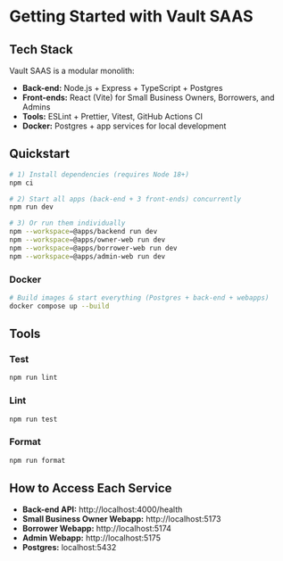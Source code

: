# Getting Started with Vault SAAS

## Tech Stack

Vault SAAS is a modular monolith:

- **Back-end:** Node.js + Express + TypeScript + Postgres
- **Front-ends:** React (Vite) for Small Business Owners, Borrowers, and Admins
- **Tools:** ESLint + Prettier, Vitest, GitHub Actions CI
- **Docker:** Postgres + app services for local development

## Quickstart

```bash
# 1) Install dependencies (requires Node 18+)
npm ci

# 2) Start all apps (back-end + 3 front-ends) concurrently
npm run dev

# 3) Or run them individually
npm --workspace=@apps/backend run dev
npm --workspace=@apps/owner-web run dev
npm --workspace=@apps/borrower-web run dev
npm --workspace=@apps/admin-web run dev
```

### Docker

```bash
# Build images & start everything (Postgres + back-end + webapps)
docker compose up --build
```

## Tools

### Test

```bash
npm run lint
```

### Lint

```bash
npm run test
```

### Format

```bash
npm run format
```

## How to Access Each Service

- **Back-end API:** http://localhost:4000/health
- **Small Business Owner Webapp:** http://localhost:5173
- **Borrower Webapp:** http://localhost:5174
- **Admin Webapp:** http://localhost:5175
- **Postgres:** localhost:5432
